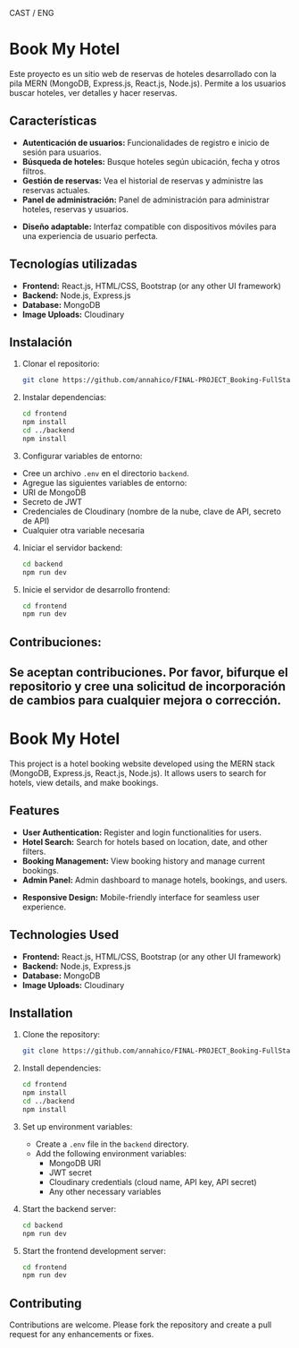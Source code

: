 CAST / ENG

# Book My Hotel

Este proyecto es un sitio web de reservas de hoteles desarrollado con la pila MERN (MongoDB, Express.js, React.js, Node.js). Permite a los usuarios buscar hoteles, ver detalles y hacer reservas.

## Características

- **Autenticación de usuarios:** Funcionalidades de registro e inicio de sesión para usuarios.
- **Búsqueda de hoteles:** Busque hoteles según ubicación, fecha y otros filtros.
- **Gestión de reservas:** Vea el historial de reservas y administre las reservas actuales.
- **Panel de administración:** Panel de administración para administrar hoteles, reservas y usuarios.
<!-- - **Cargas de imágenes:** Integración con Cloudinary para cargar y administrar imágenes de hoteles. -->
- **Diseño adaptable:** Interfaz compatible con dispositivos móviles para una experiencia de usuario perfecta.
  
## Tecnologías utilizadas

- **Frontend:** React.js, HTML/CSS, Bootstrap (or any other UI framework)
- **Backend:** Node.js, Express.js
- **Database:** MongoDB
- **Image Uploads:** Cloudinary

## Instalación

1. Clonar el repositorio:

   ```bash
   git clone https://github.com/annahico/FINAL-PROJECT_Booking-FullStack
   ```

2. Instalar dependencias:

   ```bash
   cd frontend
   npm install
   cd ../backend
   npm install
   ```

3. Configurar variables de entorno:

 - Cree un archivo `.env` en el directorio `backend`.
- Agregue las siguientes variables de entorno:
- URI de MongoDB
- Secreto de JWT
- Credenciales de Cloudinary (nombre de la nube, clave de API, secreto de API)
- Cualquier otra variable necesaria

4. Iniciar el servidor backend:

   ```bash
   cd backend
   npm run dev
   ```

5. Inicie el servidor de desarrollo frontend:

   ```bash
   cd frontend
   npm run dev
   ```

## Contribuciones:

Se aceptan contribuciones. Por favor, bifurque el repositorio y cree una solicitud de incorporación de cambios para cualquier mejora o corrección.
-----------------------------------------------------------------------------------------------------------------------------------------------------------------------------------------------------------------------------------------------------------------------

# Book My Hotel

This project is a hotel booking website developed using the MERN stack (MongoDB, Express.js, React.js, Node.js). It allows users to search for hotels, view details, and make bookings.

## Features

- **User Authentication:** Register and login functionalities for users.
- **Hotel Search:** Search for hotels based on location, date, and other filters.
- **Booking Management:** View booking history and manage current bookings.
- **Admin Panel:** Admin dashboard to manage hotels, bookings, and users.
<!-- - **Image Uploads:** Integration with Cloudinary for uploading and managing hotel images. -->
- **Responsive Design:** Mobile-friendly interface for seamless user experience.

## Technologies Used

- **Frontend:** React.js, HTML/CSS, Bootstrap (or any other UI framework)
- **Backend:** Node.js, Express.js
- **Database:** MongoDB
- **Image Uploads:** Cloudinary

## Installation

1. Clone the repository:

   ```bash
   git clone https://github.com/annahico/FINAL-PROJECT_Booking-FullStack
   ```

2. Install dependencies:

   ```bash
   cd frontend
   npm install
   cd ../backend
   npm install
   ```

3. Set up environment variables:

   - Create a `.env` file in the `backend` directory.
   - Add the following environment variables:
     - MongoDB URI
     - JWT secret
     - Cloudinary credentials (cloud name, API key, API secret)
     - Any other necessary variables

4. Start the backend server:

   ```bash
   cd backend
   npm run dev
   ```

5. Start the frontend development server:

   ```bash
   cd frontend
   npm run dev
   ```

## Contributing

Contributions are welcome. Please fork the repository and create a pull request for any enhancements or fixes.
